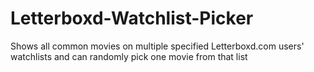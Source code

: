 # Letterboxd-Watchlist-Picker
Shows all common movies on multiple specified Letterboxd.com users' watchlists and can randomly pick one movie from that list
